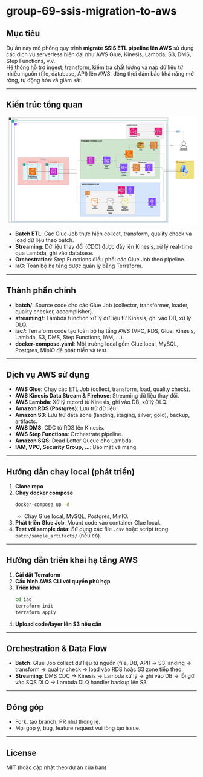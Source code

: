 # group-69-ssis-migration-to-aws

## Mục tiêu

Dự án này mô phỏng quy trình **migrate SSIS ETL pipeline lên AWS** sử dụng các dịch vụ serverless hiện đại như AWS Glue, Kinesis, Lambda, S3, DMS, Step Functions, v.v.  
Hệ thống hỗ trợ ingest, transform, kiểm tra chất lượng và nạp dữ liệu từ nhiều nguồn (file, database, API) lên AWS, đồng thời đảm bảo khả năng mở rộng, tự động hóa và giám sát.

---

## Kiến trúc tổng quan

![architecture](./architecture.jpeg)


- **Batch ETL**: Các Glue Job thực hiện collect, transform, quality check và load dữ liệu theo batch.
- **Streaming**: Dữ liệu thay đổi (CDC) được đẩy lên Kinesis, xử lý real-time qua Lambda, ghi vào database.
- **Orchestration**: Step Functions điều phối các Glue Job theo pipeline.
- **IaC**: Toàn bộ hạ tầng được quản lý bằng Terraform.

---

## Thành phần chính

- **batch/**: Source code cho các Glue Job (collector, transformer, loader, quality checker, accomplisher).
- **streaming/**: Lambda function xử lý dữ liệu từ Kinesis, ghi vào DB, xử lý DLQ.
- **iac/**: Terraform code tạo toàn bộ hạ tầng AWS (VPC, RDS, Glue, Kinesis, Lambda, S3, DMS, Step Functions, IAM, ...).
- **docker-compose.yaml**: Môi trường local gồm Glue local, MySQL, Postgres, MinIO để phát triển và test.

---

## Dịch vụ AWS sử dụng

- **AWS Glue**: Chạy các ETL Job (collect, transform, load, quality check).
- **AWS Kinesis Data Stream & Firehose**: Streaming dữ liệu thay đổi.
- **AWS Lambda**: Xử lý record từ Kinesis, ghi vào DB, xử lý DLQ.
- **Amazon RDS (Postgres)**: Lưu trữ dữ liệu.
- **Amazon S3**: Lưu trữ data zone (landing, staging, silver, gold), backup, artifacts.
- **AWS DMS**: CDC từ RDS lên Kinesis.
- **AWS Step Functions**: Orchestrate pipeline.
- **Amazon SQS**: Dead Letter Queue cho Lambda.
- **IAM, VPC, Security Group, ...**: Bảo mật và mạng.

---

## Hướng dẫn chạy local (phát triển)

1. **Clone repo**
2. **Chạy docker compose**
   ```bash
   docker-compose up -d
   ```
   - Chạy Glue local, MySQL, Postgres, MinIO.
3. **Phát triển Glue Job**: Mount code vào container Glue local.
4. **Test với sample data**: Sử dụng các file `.csv` hoặc script trong `batch/sample_artifacts/` (nếu có).

---

## Hướng dẫn triển khai hạ tầng AWS

1. **Cài đặt Terraform**
2. **Cấu hình AWS CLI với quyền phù hợp**
3. **Triển khai**
   ```bash
   cd iac
   terraform init
   terraform apply
   ```
4. **Upload code/layer lên S3 nếu cần**

---

## Orchestration & Data Flow

- **Batch**: Glue Job collect dữ liệu từ nguồn (file, DB, API) → S3 landing → transform → quality check → load vào RDS hoặc S3 zone tiếp theo.
- **Streaming**: DMS CDC → Kinesis → Lambda xử lý → ghi vào DB → lỗi gửi vào SQS DLQ → Lambda DLQ handler backup lên S3.

---

## Đóng góp

- Fork, tạo branch, PR như thông lệ.
- Mọi góp ý, bug, feature request vui lòng tạo issue.

---

## License

MIT (hoặc cập nhật theo dự án của bạn)
